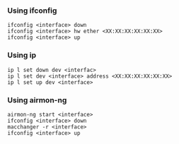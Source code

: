 ### Using ifconfig
```
ifconfig <interface> down
ifconfig <interface> hw ether <XX:XX:XX:XX:XX:XX>
ifconfig <interface> up
```

### Using ip
```
ip l set down dev <interfac>
ip l set dev <interface> address <XX:XX:XX:XX:XX:XX>
ip l set up dev <interface>
```

### Using airmon-ng
```
airmon-ng start <interface>
ifconfig <interface> down
macchanger -r <interface>
ifconfig <interface> up
```

